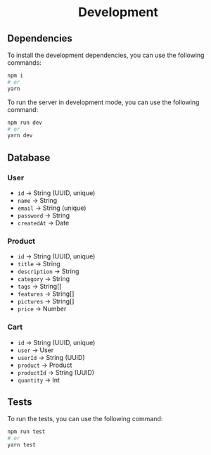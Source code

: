 <h1 align="center">Development</h1>

## Dependencies

To install the development dependencies, you can use the following commands:

```bash
npm i
# or
yarn
```

To run the server in development mode, you can use the following command:

```bash
npm run dev
# or
yarn dev
```

## Database

### User
- `id` -> String (UUID, unique)
- `name` -> String
- `email` -> String (unique)
- `password` -> String
- `createdAt` -> Date

### Product
- `id` -> String (UUID, unique)
- `title` -> String
- `description` -> String
- `category` -> String
- `tags` -> String[]
- `features` -> String[]
- `pictures` -> String[]
- `price` -> Number

### Cart
- `id` -> String (UUID, unique)
- `user` -> User
- `userId` -> String (UUID)
- `product` -> Product
- `productId` -> String (UUID)
- `quantity` -> Int

## Tests

To run the tests, you can use the following command:

```bash
npm run test
# or
yarn test
```
